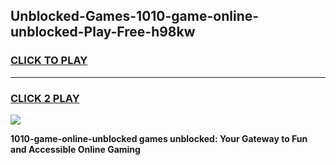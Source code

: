 
## Unblocked-Games-1010-game-online-unblocked-Play-Free-h98kw
<h3>
<a href="https://premium76.site?title=1010-game-online-unblocked&ref=23A">CLICK TO PLAY</a></h3>
<hr>

<h3>
<a href="https://premium76.site?title=1010-game-online-unblocked&ref=23A">CLICK 2 PLAY</a>
  
</h3>

<a href="https://premium76.site?title=1010-game-online-unblocked&ref=23A"><img src="https://clearcache.store/games.png"></a>


**1010-game-online-unblocked games unblocked: Your Gateway to Fun and Accessible Online Gaming**
